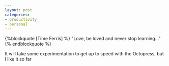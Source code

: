 ```yaml
---
layout: post
categories:
- productivity
- personal
---
```


{%blockquote [Time Ferris] %}
"Love, be loved and never stop learning..."
{% endblockquote %}

It will take some experimentation to get up to speed with the Octopress, but I like it so far
